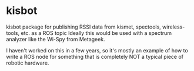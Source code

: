 # kisbot
kisbot package for publishing RSSI data from kismet, spectools, wireless-tools, etc. as a ROS topic
Ideally this would be used with a spectrum analyzer like the Wi-Spy from Metageek. 

I haven't worked on this in a few years, so it's mostly an example of how to write a ROS node for something that is completely
NOT a typical piece of robotic hardware.
